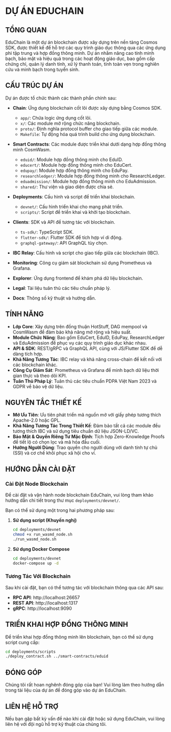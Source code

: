 # DỰ ÁN EDUCHAIN

## TỔNG QUAN

EduChain là một dự án blockchain được xây dựng trên nền tảng Cosmos SDK, được thiết kế để hỗ trợ các quy trình giáo dục thông qua các ứng dụng phi tập trung và hợp đồng thông minh. Dự án nhằm nâng cao tính minh bạch, bảo mật và hiệu quả trong các hoạt động giáo dục, bao gồm cấp chứng chỉ, quản lý danh tính, xử lý thanh toán, tính toàn vẹn trong nghiên cứu và minh bạch trong tuyển sinh.

## CẤU TRÚC DỰ ÁN

Dự án được tổ chức thành các thành phần chính sau:

- **Chain**: Ứng dụng blockchain cốt lõi được xây dựng bằng Cosmos SDK.
  - `app/`: Chứa logic ứng dụng cốt lõi.
  - `x/`: Các module mở rộng chức năng blockchain.
  - `proto/`: Định nghĩa protocol buffer cho giao tiếp giữa các module.
  - `Makefile`: Tự động hóa quá trình build cho ứng dụng blockchain.

- **Smart Contracts**: Các module được triển khai dưới dạng hợp đồng thông minh CosmWasm.
  - `eduid/`: Module hợp đồng thông minh cho EduID.
  - `educert/`: Module hợp đồng thông minh cho EduCert.
  - `edupay/`: Module hợp đồng thông minh cho EduPay.
  - `researchledger/`: Module hợp đồng thông minh cho ResearchLedger.
  - `eduadmission/`: Module hợp đồng thông minh cho EduAdmission.
  - `shared/`: Thư viện và giao diện được chia sẻ.

- **Deployments**: Cấu hình và script để triển khai blockchain.
  - `devnet/`: Cấu hình triển khai cho mạng phát triển.
  - `scripts/`: Script để triển khai và khởi tạo blockchain.

- **Clients**: SDK và API để tương tác với blockchain.
  - `ts-sdk/`: TypeScript SDK.
  - `flutter-sdk/`: Flutter SDK để tích hợp ví di động.
  - `graphql-gateway/`: API GraphQL tùy chọn.

- **IBC Relay**: Cấu hình và script cho giao tiếp giữa các blockchain (IBC).
- **Monitoring**: Công cụ giám sát blockchain sử dụng Prometheus và Grafana.
- **Explorer**: Ứng dụng frontend để khám phá dữ liệu blockchain.
- **Legal**: Tài liệu tuân thủ các tiêu chuẩn pháp lý.
- **Docs**: Thông số kỹ thuật và hướng dẫn.

## TÍNH NĂNG

- **Lớp Core**: Xây dựng trên đồng thuận HotStuff, DAG mempool và CosmWasm để đảm bảo khả năng mở rộng và hiệu suất.
- **Module Chức Năng**: Bao gồm EduCert, EduID, EduPay, ResearchLedger và EduAdmission để phục vụ các quy trình giáo dục khác nhau.
- **API & SDK**: REST/gRPC và GraphQL API, cùng với JS/Flutter SDK để dễ dàng tích hợp.
- **Khả Năng Tương Tác**: IBC relay và khả năng cross-chain để kết nối với các blockchain khác.
- **Công Cụ Giám Sát**: Prometheus và Grafana để minh bạch dữ liệu thời gian thực và theo dõi KPI.
- **Tuân Thủ Pháp Lý**: Tuân thủ các tiêu chuẩn PDPA Việt Nam 2023 và GDPR về bảo vệ dữ liệu.

## NGUYÊN TẮC THIẾT KẾ

- **Mở Ưu Tiên**: Ưu tiên phát triển mã nguồn mở với giấy phép tương thích Apache-2.0 hoặc GPL.
- **Khả Năng Tương Tác Trong Thiết Kế**: Đảm bảo tất cả các module đều tương thích IBC và sử dụng tiêu chuẩn dữ liệu JSON-LD/VC.
- **Bảo Mật & Quyền Riêng Tư Mặc Định**: Tích hợp Zero-Knowledge Proofs để tiết lộ có chọn lọc và mã hóa đầu cuối.
- **Hướng Người Dùng**: Trao quyền cho người dùng với danh tính tự chủ (SSI) và cơ chế khôi phục xã hội cho ví.

## HƯỚNG DẪN CÀI ĐẶT

### Cài Đặt Node Blockchain

Để cài đặt và vận hành node blockchain EduChain, vui lòng tham khảo hướng dẫn chi tiết trong thư mục `deployments/devnet/`.

Bạn có thể sử dụng một trong hai phương pháp sau:

1. **Sử dụng script (Khuyến nghị)**

   ```bash
   cd deployments/devnet
   chmod +x run_wasmd_node.sh
   ./run_wasmd_node.sh
   ```

2. **Sử dụng Docker Compose**

   ```bash
   cd deployments/devnet
   docker-compose up -d
   ```

### Tương Tác Với Blockchain

Sau khi cài đặt, bạn có thể tương tác với blockchain thông qua các API sau:

- **RPC API**: http://localhost:26657
- **REST API**: http://localhost:1317
- **gRPC**: http://localhost:9090

## TRIỂN KHAI HỢP ĐỒNG THÔNG MINH

Để triển khai hợp đồng thông minh lên blockchain, bạn có thể sử dụng script cung cấp:

```bash
cd deployments/scripts
./deploy_contract.sh ../smart-contracts/eduid
```

## ĐÓNG GÓP

Chúng tôi rất hoan nghênh đóng góp của bạn! Vui lòng làm theo hướng dẫn trong tài liệu của dự án để đóng góp vào dự án EduChain.

## LIÊN HỆ HỖ TRỢ

Nếu bạn gặp bất kỳ vấn đề nào khi cài đặt hoặc sử dụng EduChain, vui lòng liên hệ với đội ngũ hỗ trợ kỹ thuật của chúng tôi.